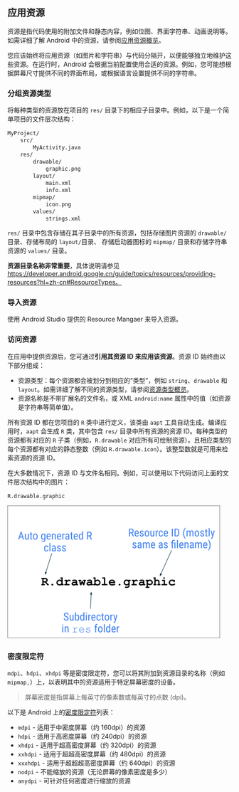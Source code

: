 ## 应用资源

资源是指代码使用的附加文件和静态内容，例如位图、界面字符串、动画说明等。如需详细了解 Android 中的资源，请参阅[应用资源概览](https://developer.android.google.cn/guide/topics/resources/providing-resources?hl=zh-cn)。

您应该始终将应用资源（如图片和字符串）与代码分隔开，以便能够独立地维护这些资源。在运行时，Android 会根据当前配置使用合适的资源。例如，您可能想根据屏幕尺寸提供不同的界面布局，或根据语言设置提供不同的字符串。

### 分组资源类型

将每种类型的资源放在项目的 `res/` 目录下的相应子目录中。例如，以下是一个简单项目的文件层次结构：

```
MyProject/
    src/
        MyActivity.java
    res/
        drawable/
            graphic.png
        layout/
            main.xml
            info.xml
        mipmap/
            icon.png
        values/
            strings.xml
```

`res/` 目录中包含存储在其子目录中的所有资源，包括存储图片资源的 `drawable/` 目录、存储布局的 `layout/`目录、 存储启动器图标的 `mipmap/` 目录和存储字符串资源的 `values/` 目录。

**资源目录名称非常重要**，具体说明请参见 https://developer.android.google.cn/guide/topics/resources/providing-resources?hl=zh-cn#ResourceTypes。



### 导入资源

使用 Android Studio 提供的 Resource Mangaer 来导入资源。



### 访问资源

在应用中提供资源后，您可通过**引用其资源 ID 来应用该资源**。资源 ID 始终由以下部分组成：

- 资源类型：每个资源都会被划分到相应的“类型”，例如 `string`、`drawable` 和 `layout`。如需详细了解不同的资源类型，请参阅[资源类型概览](https://developer.android.google.cn/guide/topics/resources/available-resources?hl=zh-cn)。
- 资源名称是不带扩展名的文件名，或 XML `android:name` 属性中的值（如资源是字符串等简单值）。

所有资源 ID 都在您项目的 `R` 类中进行定义，该类由 `aapt` 工具自动生成。编译应用时，`aapt` 会生成 `R` 类，其中包含 `res/` 目录中所有资源的资源 ID。每种类型的资源都有对应的 `R` 子类（例如，`R.drawable` 对应所有可绘制资源）。且相应类型的每个资源都有对应的静态整数（例如 `R.drawable.icon`）。该整型数就是可用来检索资源的资源 ID。

在大多数情况下，资源 ID 与文件名相同。例如，可以使用以下代码访问上面的文件层次结构中的图片：

```
R.drawable.graphic
```

<img src="images/7f95dd836a249cdc.png" alt="R 是自动生成的类；drawable 是 res 文件夹中的子目录；graphic 是资源 ID" style="zoom:50%;" />







### 密度限定符

`mdpi`、`hdpi`、`xhdpi` 等是密度限定符，您可以将其附加到资源目录的名称（例如 `mipmap,`）上，以表明其中的资源适用于特定屏幕密度的设备。

> 屏幕密度是指屏幕上每英寸的像素数或每英寸的点数 (dpi)。

以下是 Android 上的[密度限定符](https://developer.android.google.cn/training/multiscreen/screendensities?hl=zh-cn#TaskProvideAltBmp)列表：

- `mdpi` - 适用于中密度屏幕（约 160dpi）的资源
- `hdpi` - 适用于高密度屏幕（约 240dpi）的资源
- `xhdpi` - 适用于超高密度屏幕（约 320dpi）的资源
- `xxhdpi` - 适用于超超高密度屏幕（约 480dpi）的资源
- `xxxhdpi` - 适用于超超超高密度屏幕（约 640dpi）的资源
- `nodpi` - 不能缩放的资源（无论屏幕的像素密度是多少）
- `anydpi` - 可针对任何密度进行缩放的资源